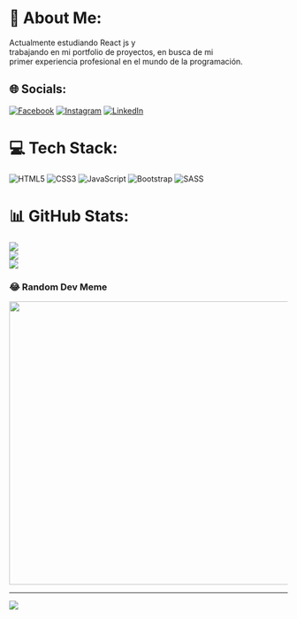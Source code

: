 # 💫 About Me:
Actualmente estudiando React js y<br>trabajando en mi portfolio de proyectos, en busca de mi <br>primer experiencia profesional en el mundo de la programación.


## 🌐 Socials:
[![Facebook](https://img.shields.io/badge/Facebook-%231877F2.svg?logo=Facebook&logoColor=white)](https://facebook.com/LeandroMartínez) [![Instagram](https://img.shields.io/badge/Instagram-%23E4405F.svg?logo=Instagram&logoColor=white)](https://instagram.com/leandrogastoon) [![LinkedIn](https://img.shields.io/badge/LinkedIn-%230077B5.svg?logo=linkedin&logoColor=white)](https://www.linkedin.com/in/leandro-mart%C3%ADnez-6b3b26234) 

# 💻 Tech Stack:
![HTML5](https://img.shields.io/badge/html5-%23E34F26.svg?style=for-the-badge&logo=html5&logoColor=white) ![CSS3](https://img.shields.io/badge/css3-%231572B6.svg?style=for-the-badge&logo=css3&logoColor=white) ![JavaScript](https://img.shields.io/badge/javascript-%23323330.svg?style=for-the-badge&logo=javascript&logoColor=%23F7DF1E) ![Bootstrap](https://img.shields.io/badge/bootstrap-%23563D7C.svg?style=for-the-badge&logo=bootstrap&logoColor=white) ![SASS](https://img.shields.io/badge/SASS-hotpink.svg?style=for-the-badge&logo=SASS&logoColor=white)
# 📊 GitHub Stats:
![](https://github-readme-stats.vercel.app/api?username=leandrogastoon&theme=dark&hide_border=false&include_all_commits=false&count_private=false)<br/>
![](https://github-readme-streak-stats.herokuapp.com/?user=leandrogastoon&theme=dark&hide_border=false)<br/>
![](https://github-readme-stats.vercel.app/api/top-langs/?username=leandrogastoon&theme=dark&hide_border=false&include_all_commits=false&count_private=false&layout=compact)

### 😂 Random Dev Meme
<img src="https://random-memer.herokuapp.com/" width="512px"/>

---
[![](https://visitcount.itsvg.in/api?id=leandrogastoon&icon=2&color=6)](https://visitcount.itsvg.in)

<!-- Proudly created with GPRM ( https://gprm.itsvg.in ) -->
